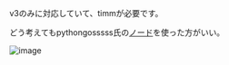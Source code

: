 v3のみに対応していて、timmが必要です。

どう考えてもpythongosssss氏の[ノード](https://github.com/pythongosssss/ComfyUI-WD14-Tagger)を使った方がいい。

![image](https://github.com/laksjdjf/cgem156-ComfyUI/assets/22386664/de4cc150-ba60-479a-87d2-3f1ab0707384)
